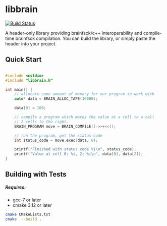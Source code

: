 # libbrain

[![Build Status](https://travis-ci.com/khemritolya/libbrain.svg?branch=master)](https://travis-ci.com/khemritolya/libbrain)
 
A header-only library providing brainfsck/c++ interoperability and compile-time brainfsck compilation. You can build the library, or simply paste the header into your project.

## Quick Start

```cpp

#include <cstdio>
#include "libbrain.h"

int main() {
    // allocate some amount of memory for our program to work with
    auto* data = BRAIN_ALLOC_TAPE(10000);

    data[0] = 100;

    // compile a program which moves the value at a cell to a cell
    // 2 cells to the right.
    BRAIN_PROGRAM move = BRAIN_COMPILE([->>+<<]);

    // run the program, get the status code
    int status_code = move.exec(data, 0);

    printf("Finished with status code %i\n", status_code);
    printf("Value at cell 0: %i, 2: %i\n", data[0], data[2]);
}

```

## Building with Tests

##### Requires:
   * gcc-7 or later
   * cmake 3.12 or later

```bash
cmake CMakeLists.txt
cmake  --build .
```
